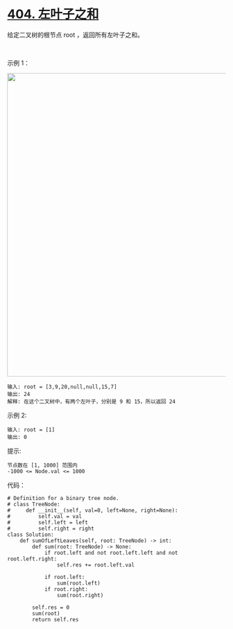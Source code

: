 # [404. 左叶子之和](https://leetcode-cn.com/problems/sum-of-left-leaves/)

给定二叉树的根节点 root ，返回所有左叶子之和。

 

示例 1：

<img src="https://assets.leetcode.com/uploads/2021/04/08/leftsum-tree.jpg" width="700" />

```
输入: root = [3,9,20,null,null,15,7] 
输出: 24 
解释: 在这个二叉树中，有两个左叶子，分别是 9 和 15，所以返回 24
```
示例 2:
```
输入: root = [1]
输出: 0
```

提示:
```
节点数在 [1, 1000] 范围内
-1000 <= Node.val <= 1000
```

代码：
```python3
# Definition for a binary tree node.
# class TreeNode:
#     def __init__(self, val=0, left=None, right=None):
#         self.val = val
#         self.left = left
#         self.right = right
class Solution:
    def sumOfLeftLeaves(self, root: TreeNode) -> int:
        def sum(root: TreeNode) -> None:
            if root.left and not root.left.left and not root.left.right:
                self.res += root.left.val

            if root.left:
                sum(root.left)
            if root.right:
                sum(root.right)

        self.res = 0
        sum(root)
        return self.res
```